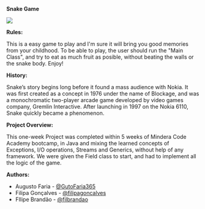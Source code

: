 **Snake Game**

![](https://i.ibb.co/KbFvPvy/Screenshot-from-2023-02-19-23-05-22.png) 

**Rules:**

This is a easy game to play and I'm sure it will bring you good memories from your childhood.
To be able to play, the user should run the "Main Class", and try to eat as much fruit as posible, without beating the walls or the snake body. Enjoy!

**History:**

Snake’s story begins long before it found a mass audience with Nokia. It was first created as a concept in 1976 under the name of Blockage, and was a monochromatic two-player arcade game developed by video games company, Gremlin Interactive. 
After launching in 1997 on the Nokia 6110, Snake quickly became a phenomenon.

**Project Overview:**

This one-week Project was completed within 5 weeks of Mindera Code Academy bootcamp, in Java and mixing the learned concepts of Exceptions, I/O operations, Streams and Generics, without help of any framework. 
We were given the Field class to start, and had to implement all the logic of the game.

**Authors:**

- Augusto Faria - [@GutoFaria365](https://github.com/GutoFaria365) 
- Filipa Gonçalves - [@filipagoncalves](https://github.com/filipagoncalves) 
- FIlipe Brandão - [@filbrandao](https://github.com/filbrandao) 